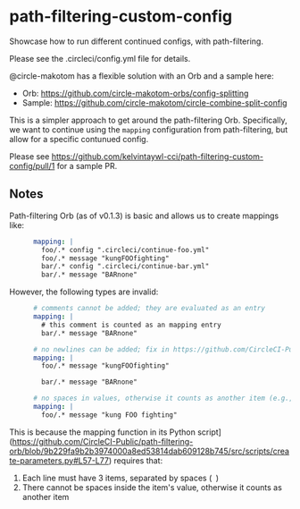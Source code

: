 # path-filtering-custom-config

Showcase how to run different continued configs, with path-filtering.

Please see the .circleci/config.yml file for details.

@circle-makotom has a flexible solution with an Orb and a sample here:

- Orb: https://github.com/circle-makotom-orbs/config-splitting
- Sample: https://github.com/circle-makotom/circle-combine-split-config

This is a simpler approach to get around the path-filtering Orb.
Specifically, we want to continue using the `mapping` configuration from path-filtering, but allow for a specific contunued config.

Please see https://github.com/kelvintaywl-cci/path-filtering-custom-config/pull/1 for a sample PR.


## Notes

Path-filtering Orb (as of v0.1.3) is basic and allows us to create mappings like:

```yaml
      mapping: |
        foo/.* config ".circleci/continue-foo.yml"
        foo/.* message "kungFOOfighting"
        bar/.* config ".circleci/continue-bar.yml"
        bar/.* message "BARnone"
```

However, the following types are invalid:

```yaml
      # comments cannot be added; they are evaluated as an entry
      mapping: |
        # this comment is counted as an mapping entry
        bar/.* message "BARnone"
```

```yaml
      # no newlines can be added; fix in https://github.com/CircleCI-Public/path-filtering-orb/pull/22
      mapping: |
        foo/.* message "kungFOOfighting"

        bar/.* message "BARnone"
```

```yaml
      # no spaces in values, otherwise it counts as another item (e.g., 5 items in the line below)
      mapping: |
        foo/.* message "kung FOO fighting"
```

This is because the mapping function in its Python script](https://github.com/CircleCI-Public/path-filtering-orb/blob/9b229fa9b2b3974000a8ed53814dab609128b745/src/scripts/create-parameters.py#L57-L77) requires that:

1. Each line must have 3 items, separated by spaces (` `)
2. There cannot be spaces inside the item's value, otherwise it counts as another item
